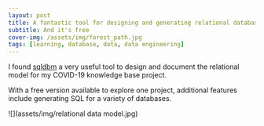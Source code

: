 ```yaml
---
layout: post
title: A fantastic tool for designing and generating relational database models
subtitle: And it's free
cover-img: /assets/img/forest_path.jpg
tags: [learning, database, data, data engineering]
---
```

I found [sqldbm](https://sqldbm.com/Home/) a very useful tool to design and document the relational model for my COVID-19 knowledge base project. 

With a free version available to explore one project, additional features include generating SQL for a variety of databases.

![](assets/img/relational data model.jpg)

